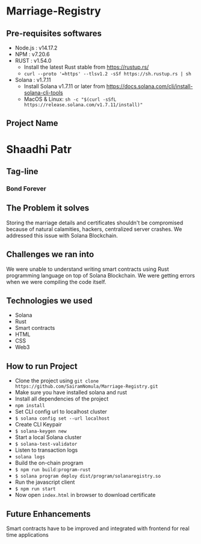 # Marriage-Registry

## Pre-requisites softwares
* Node.js : v14.17.2
* NPM     : v7.20.6
* RUST    : v1.54.0
  * Install the latest Rust stable from https://rustup.rs/
  * `curl --proto '=https' --tlsv1.2 -sSf https://sh.rustup.rs | sh`
* Solana  : v1.7.11
  * Install Solana v1.7.11 or later from https://docs.solana.com/cli/install-solana-cli-tools
  * MacOS & Linux: `sh -c "$(curl -sSfL https://release.solana.com/v1.7.11/install)"`

## Project Name
# Shaadhi Patr

## Tag-line
### Bond Forever

## The Problem it solves
Storing the marriage details and certificates shouldn't be compromised because of natural calamities, hackers, centralized server crashes. We addressed this issue with Solana Blockchain.

## Challenges we ran into
We were unable to understand writing smart contracts using Rust programming language on top of Solana Blockchain. We were getting errors when we were compiling the code itself. 

## Technologies we used
 * Solana
 * Rust
 * Smart contracts
 * HTML
 * CSS
 * Web3

## How to run Project
 * Clone the project using `git clone https://github.com/SairamNomula/Marriage-Registry.git`
 * Make sure you have installed solana and rust
 * Install all dependencies of the project
  * `npm install`
 * Set CLI config url to localhost cluster
  * `$ solana config set --url localhost`
 * Create CLI Keypair
  * `$ solana-keygen new`
 * Start a local Solana cluster
  * `$ solana-test-validator` 
 * Listen to transaction logs
  * `solana logs` 
 * Build the on-chain program
  * `$ npm run build:program-rust` 
  * `$ solana program deploy dist/program/solanaregistry.so`
 * Run the javascript client
  * `$ npm run start`
 * Now open `index.html` in browser to download certificate

## Future Enhancements
Smart contracts have to be improved and integrated with frontend for real time applications
